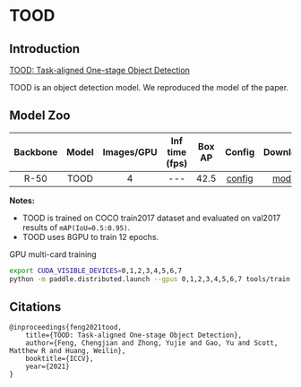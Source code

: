 # TOOD

## Introduction

[TOOD: Task-aligned One-stage Object Detection](https://arxiv.org/abs/2108.07755)

TOOD is an object detection model. We reproduced the model of the paper.


## Model Zoo

| Backbone | Model | Images/GPU  | Inf time (fps) | Box AP | Config | Download |
|:------:|:--------:|:--------:|:--------------:|:------:|:------:|:--------:|
| R-50 | TOOD  | 4 | --- | 42.5 | [config](https://github.com/PaddlePaddle/PaddleDetection/blob/release/2.4/configs/tood/tood_r50_fpn_1x_coco.yml) | [model](https://paddledet.bj.bcebos.com/models/tood_r50_fpn_1x_coco.pdparams) |

**Notes:**

- TOOD is trained on COCO train2017 dataset and evaluated on val2017 results of `mAP(IoU=0.5:0.95)`.
- TOOD uses 8GPU to train 12 epochs.

GPU multi-card training
```bash
export CUDA_VISIBLE_DEVICES=0,1,2,3,4,5,6,7
python -m paddle.distributed.launch --gpus 0,1,2,3,4,5,6,7 tools/train.py -c configs/tood/tood_r50_fpn_1x_coco.yml --fleet
```

## Citations
```
@inproceedings{feng2021tood,
    title={TOOD: Task-aligned One-stage Object Detection},
    author={Feng, Chengjian and Zhong, Yujie and Gao, Yu and Scott, Matthew R and Huang, Weilin},
    booktitle={ICCV},
    year={2021}
}
```
